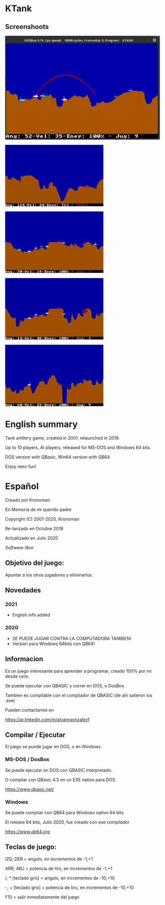 # KTank

## Screenshoots

![ScreenShot](/screenshots/1.jpg)

![ScreenShot](/screenshots/2.jpg)

![ScreenShot](/screenshots/3.jpg)

![ScreenShot](/screenshots/4.jpg)

![ScreenShot](/screenshots/5.jpg)

# English summary

Tank artillery game, created in 2001, relaunched in 2019.

Up to 10 players, AI players, released for MS-DOS and Windows 64 bits.

DOS version with QBasic, Win64 version with QB64

Enjoy retro fun!

# Español

Creado por Kronoman

En Memoria de mi querido padre

Copyright (C) 2001-2020, Kronoman

Re-lanzado en Octubre 2019

Actualizado en Julio 2020

*Software libre*

## Objetivo del juego:

Apuntar a los otros jugadores y eliminarlos.

## Novedades

### 2021

* English info added

### 2020
* SE PUEDE JUGAR CONTRA LA COMPUTADORA TAMBIEN!
* Version para Windows 64bits con QB64!

## Informacion

Es un juego interesante para aprender a programar, creado 100% por mi desde cero.

Se puede ejecutar con QBASIC y correr en DOS, o DosBox.

Tambien es compilable con el compilador de QBASIC (de ahi salieron los .exe)

Pueden contactarme en

https://ar.linkedin.com/in/alvarogonzalezf

## Compilar / Ejecutar

El juego se puede jugar en DOS, o en Windows.

### MS-DOS / DosBox

Se puede ejecutar en DOS con QBASIC interpretado.

O compilar con QBasic 4.5 en un EXE nativo para DOS.

https://www.qbasic.net/

### Windows

Se puede compilar con QB64 para Windows nativo 64 bits

El release 64 bits, Julio 2020, fue creado con ese compilador

https://www.qb64.org


## Teclas de juego:

IZQ, DER = angulo, en incrementos de -1,+1

ARR, ABJ = potencia de tiro, en incrementos de -1,+1

/, * [teclado gris] = angulo, en incrementos de -10,+10

-, + [teclado gris] = potencia de tiro, en incrementos de -10,+10

F10 = salir inmediatamente del juego


